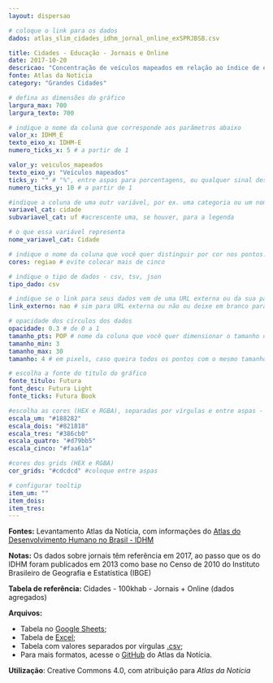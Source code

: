 ```yaml
---
layout: dispersao

# coloque o link para os dados
dados: atlas_slim_cidades_idhm_jornal_online_exSPRJBSB.csv

title: Cidades - Educação - Jornais e Online
date: 2017-10-20
descricao: "Concentração de veículos mapeados em relação ao índice de escolaridade medido no IDH (IDHM-E) em 1.032 municípios no Brasil, excluindo o eixo SP-RJ-BSB. Tamanho dos pontos corresponde à população. <span class='badge'>Gráfico interativo</span>"
fonte: Atlas da Notícia
category: "Grandes Cidades"

# defina as dimensões do gráfico
largura_max: 700
largura_texto: 700

# indique o nome da coluna que corresponde aos parâmetros abaixo
valor_x: IDHM_E
texto_eixo_x: IDHM-E
numero_ticks_x: 5 # a partir de 1

valor_y: veiculos_mapeados
texto_eixo_y: "Veículos mapeados"
ticks_y: "" # "%", entre aspas para porcentagens, ou qualquer sinal desejado
numero_ticks_y: 10 # a partir de 1

#indique a coluna de uma outr variável, por ex. uma categoria ou um nome
variavel_cat: cidade
subvariavel_cat: uf #acrescente uma, se houver, para a legenda

# o que essa variável representa
nome_variavel_cat: Cidade

# indique o nome da coluna que você quer distinguir por cor nos pontos.
cores: regiao # evite colocar mais de cinco

# indique o tipo de dados - csv, tsv, json
tipo_dado: csv

# indique se o link para seus dados vem de uma URL externa ou da sua pasta de dados (_data)
link_externo: nao # sim para URL externa ou não ou deixe em branco para _data

# opacidade dos círculos dos dados
opacidade: 0.3 # de 0 a 1
tamanho_pts: POP # nome da coluna que você quer dimensionar o tamanho dos pontos
tamanho_min: 3
tamanho_max: 30
tamanho: 4 # em pixels, caso queira todos os pontos com o mesmo tamanho

# escolha a fonte do título do gráfico
fonte_titulo: Futura
font_desc: Futura Light
fonte_ticks: Futura Book

#escolha as cores (HEX e RGBA), separadas por vírgulas e entre aspas - modelo "#f0027f","#02f073"
escala_um: "#188282"
escala_dois: "#821818"
escala_tres: "#386cb0"
escala_quatro: "#d79bb5"
escala_cinco: "#faa61a"

#cores dos grids (HEX e RGBA)
cor_grids: "#cdcdcd" #coloque entre aspas

# configurar tooltip
item_um: ""
item_dois:
item_tres:
---
```



**Fontes:** Levantamento Atlas da Notícia, com informações do [Atlas do Desenvolvimento Humano no Brasil - IDHM](http://www.atlasbrasil.org.br/2013/pt/o_atlas/idhm/)

**Notas:** Os dados sobre jornais têm referência em 2017, ao passo que os do IDHM foram publicados em 2013 como base no Censo de 2010 do Instituto Brasileiro de Geografia e Estatística (IBGE)

**Tabela de referência:** Cidades - 100khab - Jornais + Online (dados agregados)

**Arquivos:**
- Tabela no [Google Sheets](https://docs.google.com/spreadsheets/d/1SudAc6RAQuYu4bWj_gJnuGrRmJXTP_TYMdx7huHkrbA/edit#gid=1972133213);
- Tabela de [Excel](link);
- Tabela com valores separados por vírgulas [.csv]({{baseurl/dados/atlas_slim_cidades_idhm_jornal_online_exSPRJBSB.csv}});
- Para mais formatos, acesse o [GitHub](https://github.com/voltdatalab/atlas-analytics) do Atlas da Notícia.

**Utilização**: Creative Commons 4.0, com atribuição para *Atlas da Notícia*
